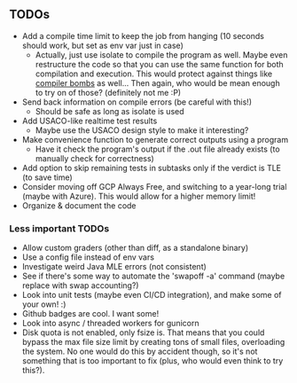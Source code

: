 ## TODOs
 - Add a compile time limit to keep the job from hanging (10 seconds should work, but set as env var just in case)
   - Actually, just use isolate to compile the program as well. Maybe even restructure the code so that you can use the same function for both compilation and execution. This would protect against things like <a href="https://codegolf.stackexchange.com/questions/69189/build-a-compiler-bomb">compiler bombs</a> as well... Then again, who would be mean enough to try on of those? (definitely not me :P)
 - Send back information on compile errors (be careful with this!)
   - Should be safe as long as isolate is used
 - Add USACO-like realtime test results
   - Maybe use the USACO design style to make it interesting?
 - Make convenience function to generate correct outputs using a program
   - Have it check the program's output if the .out file already exists (to manually check for correctness)
 - Add option to skip remaining tests in subtasks only if the verdict is TLE (to save time)
 - Consider moving off GCP Always Free, and switching to a year-long trial (maybe with Azure). This would allow for a higher memory limit!
 - Organize & document the code

### Less important TODOs
 - Allow custom graders (other than diff, as a standalone binary)
 - Use a config file instead of env vars
 - Investigate weird Java MLE errors (not consistent)
 - See if there's some way to automate the 'swapoff -a' command (maybe replace with swap accounting?)
 - Look into unit tests (maybe even CI/CD integration), and make some of your own! :)
 - Github badges are cool. I want some!
 - Look into async / threaded workers for gunicorn
 - Disk quota is not enabled, only fsize is. That means that you could bypass the max file size limit by creating tons of small files, overloading the system. No one would do this by accident though, so it's not something that is too important to fix (plus, who would even think to try this?).
